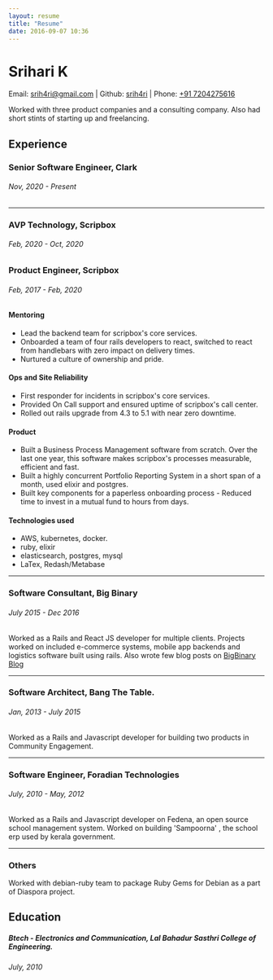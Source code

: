 ```yaml
---
layout: resume
title: "Resume"
date: 2016-09-07 10:36
---
```


# Srihari K

Email: [srih4ri@gmail.com](mailto:srih4ri@gmail.com) \| Github: [srih4ri](https://github.com/srih4ri) \| Phone: [+91 7204275616](tel:+917204275616)

Worked with three product companies and a consulting company. Also had short stints of starting up and freelancing.

## Experience
### Senior Software Engineer, Clark
###### Nov, 2020 - Present

---
### AVP Technology, Scripbox
###### Feb, 2020 - Oct, 2020

### Product Engineer, Scripbox
###### Feb, 2017 - Feb, 2020

#### Mentoring

- Lead the backend team for scripbox's core services.
- Onboarded a team of four rails developers to react, switched to react from handlebars with zero impact on delivery times.
- Nurtured a culture of ownership and pride.

#### Ops and Site Reliability
- First responder for incidents in scripbox's core services.
- Provided On Call support and ensured uptime of scripbox's call center.
- Rolled out rails upgrade from 4.3 to 5.1 with near zero downtime.

#### Product 
- Built a Business Process Management software from scratch. Over the last one year, this software makes scripbox's processes measurable, efficient and fast. 
- Built a highly concurrent Portfolio Reporting System in a short span of a month, used elixir and postgres.
- Built key components for a paperless onboarding process - Reduced time to invest in a mutual fund to hours from days. 

#### Technologies used
- AWS, kubernetes, docker.
- ruby, elixir
- elasticsearch, postgres, mysql
- LaTex, Redash/Metabase

---
### Software Consultant, Big Binary

###### July 2015 - Dec 2016
Worked as a Rails and React JS developer for multiple clients. Projects worked on included e-commerce systems, mobile app backends and logistics software built using rails. Also wrote few blog posts on [BigBinary Blog](https://blog.bigbinary.com)

---
### Software Architect, Bang The Table.

###### Jan, 2013 - July 2015
Worked as a Rails and Javascript developer for building two products in Community Engagement.

---
### Software Engineer, Foradian Technologies

###### July, 2010 - May, 2012
Worked as a Rails and Javascript developer on Fedena, an open source school management system. Worked on building 'Sampoorna' , the school erp used by kerala government.

---
### Others

Worked with debian-ruby team to package Ruby Gems for Debian as a part of Diaspora project.

## Education

##### Btech - Electronics and Communication, Lal Bahadur Sasthri College of Engineering.

###### July, 2010
